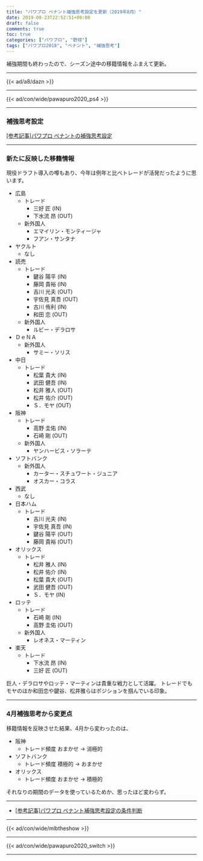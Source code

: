 ```yaml
---
title: "パワプロ ペナント補強思考設定を更新（2019年8月）"
date: 2019-08-23T22:52:51+09:00
draft: false
comments: true
toc: true
categories: ["パワプロ", "野球"]
tags: ["パワプロ2018", "ペナント", "補強思考"]
---
```


補強期間も終わったので、シーズン途中の移籍情報をふまえて更新。

<!--more-->

---

{{< ad/a8/dazn >}}

---

{{< ad/con/wide/pawapuro2020_ps4 >}}

---

### 補強思考設定

[[参考記事]パワプロ ペナントの補強思考設定](https://www.ted027.com/post/penant-add)

---

### 新たに反映した移籍情報

現役ドラフト導入の噂もあり、今年は例年と比べトレードが活発だったように思います。

- 広島
  - トレード
    - 三好 匠 (IN)
    - 下水流 昂 (OUT)
  - 新外国人
    - エマイリン・モンティージャ
    - フアン・サンタナ
- ヤクルト
  - なし
- 読売
  - トレード
    - 鍵谷 陽平 (IN)
    - 藤岡 貴裕 (IN)
    - 吉川 光夫 (OUT)
    - 宇佐見 真吾 (OUT)
    - 古川 侑利 (IN)
    - 和田 恋 (OUT)
  - 新外国人
    - ルビー・デラロサ
- ＤｅＮＡ
  - 新外国人
    - サミー・ソリス
- 中日
  - トレード
    - 松葉 貴大 (IN)
    - 武田 健吾 (IN)
    - 松井 雅人 (OUT)
    - 松井 佑介 (OUT)
    - Ｓ．モヤ (OUT)
- 阪神
  - トレード
    - 高野 圭佑 (IN)
    - 石崎 剛 (OUT)
  - 新外国人
    - ヤンハービス・ソラーテ
- ソフトバンク
  - 新外国人
    - カーター・スチュワート・ジュニア
    - オスカー・コラス
- 西武
  - なし
- 日本ハム
  - トレード
    - 吉川 光夫 (IN)
    - 宇佐見 真吾 (IN)
    - 鍵谷 陽平 (OUT)
    - 藤岡 貴裕 (OUT)
- オリックス
  - トレード
    - 松井 雅人 (IN)
    - 松井 佑介 (IN)
    - 松葉 貴大 (OUT)
    - 武田 健吾 (OUT)
    - Ｓ．モヤ (IN)
- ロッテ
  - トレード
    - 石崎 剛 (IN)
    - 高野 圭佑 (OUT)
  - 新外国人
    - レオネス・マーティン
- 楽天
  - トレード
    - 下水流 昂 (IN)
    - 三好 匠 (OUT)

巨人・デラロサやロッテ・マーティンは貴重な戦力として活躍。
トレードでもモヤのほか和田恋や鍵谷、松井雅らはポジションを掴んでいる印象。

---

### 4月補強思考から変更点

移籍情報を反映させた結果、4月から変わったのは、

- 阪神
  - トレード頻度 おまかせ → 消極的
- ソフトバンク
  - トレード頻度 積極的 → おまかせ
- オリックス
  - トレード頻度 おまかせ → 積極的

それなりの期間のデータを使っているためか、思ったほど変わらず。

---

- [[参考記事]パワプロ ペナント補強思考設定の条件判断](https://www.ted027.com/post/penant-add-descript)

---

{{< ad/con/wide/mlbtheshow >}}

---

{{< ad/con/wide/pawapuro2020_switch >}}

---
